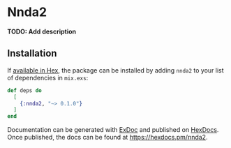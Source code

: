 # Nnda2

**TODO: Add description**

## Installation

If [available in Hex](https://hex.pm/docs/publish), the package can be installed
by adding `nnda2` to your list of dependencies in `mix.exs`:

```elixir
def deps do
  [
    {:nnda2, "~> 0.1.0"}
  ]
end
```

Documentation can be generated with [ExDoc](https://github.com/elixir-lang/ex_doc)
and published on [HexDocs](https://hexdocs.pm). Once published, the docs can
be found at <https://hexdocs.pm/nnda2>.

